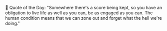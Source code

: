 <!-- start quote -->
💬 Quote of the Day: "Somewhere there's a score being kept, so you have an obligation to live life as well as you can, be as engaged as you can. The human condition means that we can zone out and forget what the hell we're doing."
<!-- end quote -->